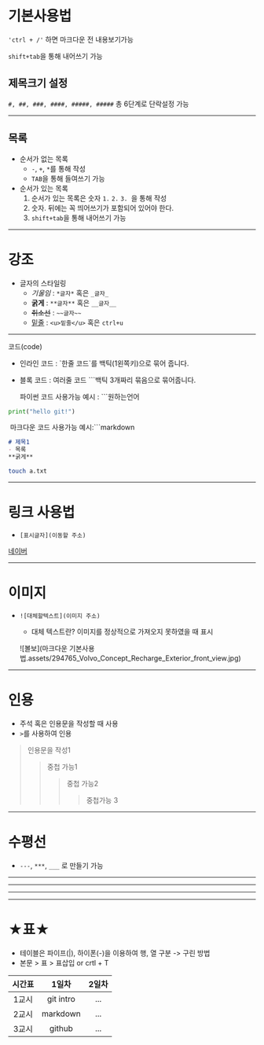 # 기본사용법

`'ctrl + /'` 하면 마크다운 전 내용보기가능

`shift+tab`을 통해 내어쓰기 가능



## 제목크기 설정

`#, ##, ###, ####, #####, #####` 총 6단계로 단락설정 가능

---



## 목록

- 순서가 없는 목록
  - `-`, `+`, `*`를 통해 작성
  - `TAB`을 통해 들여쓰기 가능
- 순서가 있는 목록
   	1. 순서가 있는 목록은 숫자 `1.` `2.` `3. `을 통해 작성
   	2.  숫자. 뒤에는 꼭 띄어쓰기가 포함되어 있어야 한다.
   	3. `shift+tab`을 통해 내어쓰기 가능

---

# 강조

- 글자의 스타일링
  - *기울임* : `*글자*` 혹은 `_글자_`
  - **굵게** : `**글자**` 혹은 `__글자__`
  -  ~~취소선~~ : `~~글자~~`
  - <u>밑줄</u> : `<u>밑줄</u>` 혹은 `ctrl+u`

---

코드(code)

- 인라인 코드 : \`한줄 코드\`를 백틱(1왼쪽키)으로 묶어 줍니다.

- 블록 코드 : 여러줄 코드 ```백틱 3개짜리 묶음으로 묶어줍니다.

  파이썬 코드 사용가능 예시 : ```원하는언어

```python
print("hello git!")
```

​		마크다운 코드 사용가능 예시:```markdown

```markdown
# 제목1
- 목록
**굵게**
```

```bash
touch a.txt
```

---

# 링크 사용법

- `[표시글자](이동할 주소)`

[네이버](https://www.naver.com)

---

# 이미지

- `![대체할텍스트](이미지 주소)`

  - 대체 텍스트란? 이미지를 정상적으로 가져오지 못하였을 때 표시

  ![볼보](마크다운 기본사용법.assets/294765_Volvo_Concept_Recharge_Exterior_front_view.jpg)

---

# 인용

- 주석 혹은 인용문을 작성할 때 사용
- `>`를 사용하여 인용

> 인용문을 작성1
>
> > 중첩 가능1
> >
> > > 중첩 가능2
> > >
> > > > 중첩가능 3

---

# 수평선

- `---`, `***`, `___` 로 만들기 가능

---

***

___

---

# ★표★

- 테이블은 파이프(|), 하이폰(-)을 이용하여 행, 열 구분 -> 구린 방법
- 본문 > 표 > 표삽입 or crtl + T

| 시간표 |   1일차   | 2일차 |
| :----: | :-------: | :---: |
| 1교시  | git intro |  ...  |
| 2교시  | markdown  |  ...  |
| 3교시  |  github   |  ...  |

